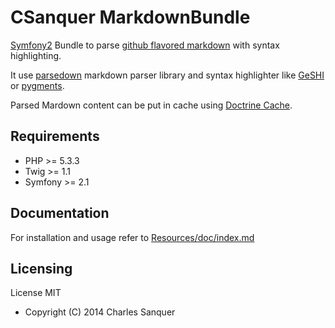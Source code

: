 CSanquer MarkdownBundle
========================

[Symfony2](http://symfony.com/) Bundle to parse [github flavored markdown](https://help.github.com/articles/github-flavored-markdown) with syntax highlighting.

It use [parsedown](http://parsedown.org/) markdown parser library and syntax highlighter like [GeSHI](http://qbnz.com/highlighter/) or [pygments](http://pygments.org/).

Parsed Mardown content can be put in cache using [Doctrine Cache](https://github.com/doctrine/cache).


Requirements
------------

* PHP >= 5.3.3
* Twig >= 1.1
* Symfony >= 2.1

Documentation
------------

For installation and usage refer to [Resources/doc/index.md](https://github.com/csanquer/markdown-bundle/blob/master/Resources/doc/index.md)

Licensing
---------

License MIT

* Copyright (C) 2014 Charles Sanquer

